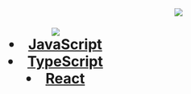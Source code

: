 <img align="right" src="https://visitor-badge.laobi.icu/badge?page_id=djricky808.djricky808"/>

<h1 align="center">
  <a href="https://git/io/typing-svg">
    <img src="https://readme-typing-svg.herokuapp.com/?font=Staatliches&background=FFB000&color=050C9C&size=64&center=true&vCenter=true&width=650&height=120&duration=4000&lines=Hi+There!+👋🏽;+I'm+Richard+Olpindo!;+I'm+a+Developer.+💻;/>
  </a>
</h1>



Hello !

My name is Richard Olpindo and I am a student learning Full Stack Web Development at Devslopes Academy.

What I am currently Learning:
1. JavaScript
2. TypeScript
3. React

